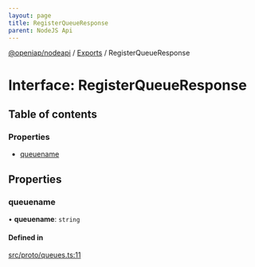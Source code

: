```yaml
---
layout: page
title: RegisterQueueResponse
parent: NodeJS Api
---
```

[@openiap/nodeapi](../README.html) / [Exports](../modules.html) / RegisterQueueResponse

# Interface: RegisterQueueResponse

## Table of contents

### Properties

- [queuename](RegisterQueueResponse.html#queuename)

## Properties

### queuename

• **queuename**: `string`

#### Defined in

[src/proto/queues.ts:11](https://github.com/openiap/nodeapi/blob/a6b5438/src/proto/queues.ts#L11)
